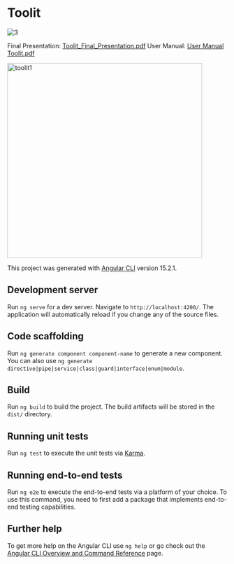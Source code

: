 # Toolit


![3](https://github.com/themanfred/ProjectToolit/assets/42932766/82f9d6e7-676f-4521-a106-b5da26ddeb36)


Final Presentation: [Toolit_Final_Presentation.pdf](https://github.com/themanfred/ProjectToolit/files/15284035/Toolit_Final_Presentation.pdf)
User Manual: [User Manual Toolit.pdf](https://github.com/themanfred/ProjectToolit/files/15284037/User.Manual.Toolit.pdf)

<img width="446" alt="toolit1" src="https://github.com/themanfred/ProjectToolit/assets/42932766/d80c570b-351d-4ef8-84d0-0d5bbbc57119">

This project was generated with [Angular CLI](https://github.com/angular/angular-cli) version 15.2.1.

## Development server

Run `ng serve` for a dev server. Navigate to `http://localhost:4200/`. The application will automatically reload if you change any of the source files.

## Code scaffolding

Run `ng generate component component-name` to generate a new component. You can also use `ng generate directive|pipe|service|class|guard|interface|enum|module`.

## Build

Run `ng build` to build the project. The build artifacts will be stored in the `dist/` directory.

## Running unit tests

Run `ng test` to execute the unit tests via [Karma](https://karma-runner.github.io).

## Running end-to-end tests

Run `ng e2e` to execute the end-to-end tests via a platform of your choice. To use this command, you need to first add a package that implements end-to-end testing capabilities.

## Further help

To get more help on the Angular CLI use `ng help` or go check out the [Angular CLI Overview and Command Reference](https://angular.io/cli) page.
